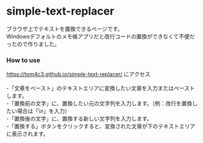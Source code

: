# simple-text-replacer
ブラウザ上でテキストを置換できるページです。</br>
Windowsデフォルトのメモ帳アプリだと改行コードの置換ができなくて不便だったので作りました。</br>

### How to use
 https://tom4c3.github.io/simple-text-replacer/ にアクセス</br></br>
-「文章をペースト」のテキストエリアに変換したい文章を入力またはペーストします。</br>
-「置換前の文字」に、置換したい元の文字列を入力します。（例：改行を置換したい場合は「\n」を入力）</br>
-「置換後の文字」に、置換する新しい文字列を入力します。</br>
-「置換する」ボタンをクリックすると、変換された文章が下のテキストエリアに表示されます。</br>

